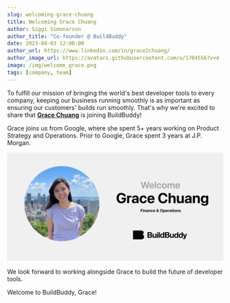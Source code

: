 ```yaml
---
slug: welcoming-grace-chuang
title: Welcoming Grace Chuang
author: Siggi Simonarson
author_title: "Co-founder @ BuildBuddy"
date: 2023-04-03 12:00:00
author_url: https://www.linkedin.com/in/grace2chuang/
author_image_url: https://avatars.githubusercontent.com/u/1704556?v=4
image: /img/welcome_grace.png
tags: [company, team]
---
```


To fulfill our mission of bringing the world's best developer tools to every company, keeping our business running smoothly is as important as ensuring our customers' builds run smoothly. That's why we're excited to share that [**Grace Chuang**](https://www.linkedin.com/in/grace2chuang/) is joining BuildBuddy!

Grace joins us from Google, where she spent 5+ years working on Product Strategy and Operations. Prior to Google, Grace spent 3 years at J.P. Morgan.

![](../static/img/blog/welcome_grace.png)

We look forward to working alongside Grace to build the future of developer tools.

Welcome to BuildBuddy, Grace!
